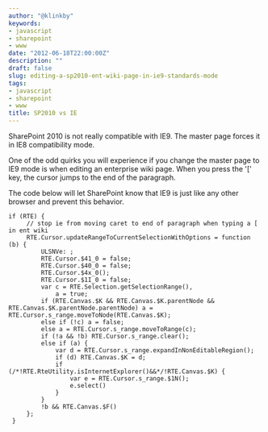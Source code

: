 ```yaml
---
author: "@klinkby"
keywords:
- javascript
- sharepoint
- www
date: "2012-06-18T22:00:00Z"
description: ""
draft: false
slug: editing-a-sp2010-ent-wiki-page-in-ie9-standards-mode
tags:
- javascript
- sharepoint
- www
title: SP2010 vs IE
---
```



SharePoint 2010 is not really compatible with IE9. The master page forces it in IE8 compatibility mode.

One of the odd quirks you will experience if you change the master page to IE9 mode is when editing an enterprise wiki page. When you press the '[' key, the cursor jumps to the end of the paragraph.

The code below will let SharePoint know that IE9 is just like any other browser and prevent this behavior.

```JS
if (RTE) {
     // stop ie from moving caret to end of paragraph when typing a [ in ent wiki
     RTE.Cursor.updateRangeToCurrentSelectionWithOptions = function (b) {
         ULSNVe: ;
         RTE.Cursor.$41_0 = false;
         RTE.Cursor.$40_0 = false;
         RTE.Cursor.$4x_0();
         RTE.Cursor.$1I_0 = false;
         var c = RTE.Selection.getSelectionRange(),
             a = true;
         if (RTE.Canvas.$K && RTE.Canvas.$K.parentNode && RTE.Canvas.$K.parentNode.parentNode) a = RTE.Cursor.s_range.moveToNode(RTE.Canvas.$K);
         else if (!c) a = false;
         else a = RTE.Cursor.s_range.moveToRange(c);
         if (!a && !b) RTE.Cursor.s_range.clear();
         else if (a) {
             var d = RTE.Cursor.s_range.expandInNonEditableRegion();
             if (d) RTE.Canvas.$K = d;
             if (/*!RTE.RteUtility.isInternetExplorer()&&*/!RTE.Canvas.$K) {
                 var e = RTE.Cursor.s_range.$1N();
                 e.select()
             }
         }
         !b && RTE.Canvas.$F()
     };
 } 
 ```

